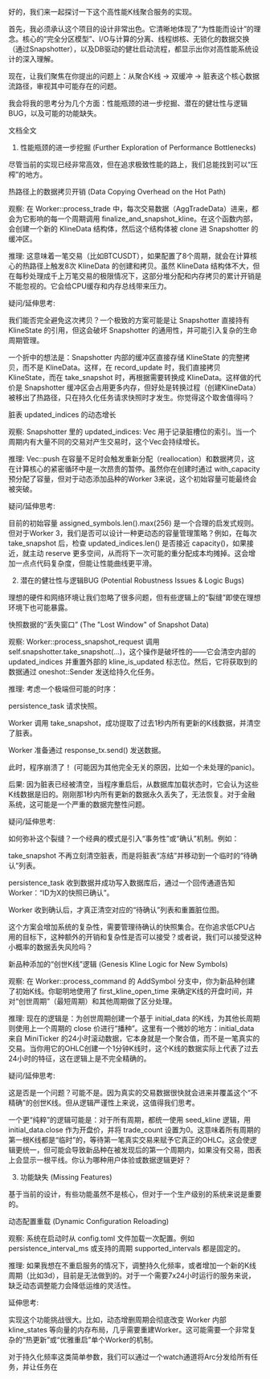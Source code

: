好的，我们来一起探讨一下这个高性能K线聚合服务的实现。

首先，我必须承认这个项目的设计非常出色。它清晰地体现了“为性能而设计”的理念。核心的“完全分区模型”、I/O与计算的分离、线程绑核、无锁化的数据交换（通过Snapshotter），以及DB驱动的健壮启动流程，都显示出你对高性能系统设计的深入理解。

现在，让我们聚焦在你提出的问题上：从聚合K线 -> 双缓冲 -> 脏表这个核心数据流路径，审视其中可能存在的问题。

我会将我的思考分为几个方面：性能瓶颈的进一步挖掘、潜在的健壮性与逻辑BUG，以及可能的功能缺失。

文档全文
1. 性能瓶颈的进一步挖掘 (Further Exploration of Performance Bottlenecks)

尽管当前的实现已经非常高效，但在追求极致性能的路上，我们总能找到可以“压榨”的地方。

热路径上的数据拷贝开销 (Data Copying Overhead on the Hot Path)

观察: 在 Worker::process_trade 中，每次交易数据（AggTradeData）进来，都会为它影响的每一个周期调用 finalize_and_snapshot_kline。在这个函数内部，会创建一个新的 KlineData 结构体，然后这个结构体被 clone 进 Snapshotter 的缓冲区。

推理: 这意味着一笔交易（比如BTCUSDT），如果配置了8个周期，就会在计算核心的热路径上触发8次 KlineData 的创建和拷贝。虽然 KlineData 结构体不大，但在每秒处理成千上万笔交易的极限情况下，这部分堆分配和内存拷贝的累计开销是不能忽视的。它会给CPU缓存和内存总线带来压力。

疑问/延伸思考:

我们能否完全避免这次拷贝？一个极致的方案可能是让 Snapshotter 直接持有 KlineState 的引用，但这会破坏 Snapshotter 的通用性，并可能引入复杂的生命周期管理。

一个折中的想法是：Snapshotter 内部的缓冲区直接存储 KlineState 的完整拷贝，而不是 KlineData。这样，在 record_update 时，我们直接拷贝 KlineState，而在 take_snapshot 时，再根据需要转换成 KlineData。这样做的代价是 Snapshotter 缓冲区会占用更多内存，但好处是转换过程（创建KlineData）被移出了热路径，只在持久化任务请求快照时才发生。你觉得这个取舍值得吗？

脏表 updated_indices 的动态增长

观察: Snapshotter 里的 updated_indices: Vec<usize> 用于记录脏槽位的索引。当一个周期内有大量不同的交易对产生交易时，这个Vec会持续增长。

推理: Vec::push 在容量不足时会触发重新分配（reallocation）和数据拷贝，这在计算核心的紧密循环中是一次昂贵的暂停。虽然你在创建时通过 with_capacity 预分配了容量，但对于动态添加品种的Worker 3来说，这个初始容量可能最终会被突破。

疑问/延伸思考:

目前的初始容量 assigned_symbols.len().max(256) 是一个合理的启发式规则。但对于Worker 3，我们是否可以设计一种更动态的容量管理策略？例如，在每次 take_snapshot 后，检查 updated_indices.len() 是否接近 capacity()，如果接近，就主动 reserve 更多空间，从而将下一次可能的重分配成本均摊掉。这会增加一点点代码复杂度，但能让性能曲线更平滑。

2. 潜在的健壮性与逻辑BUG (Potential Robustness Issues & Logic Bugs)

理想的硬件和网络环境让我们忽略了很多问题，但有些逻辑上的“裂缝”即使在理想环境下也可能暴露。

快照数据的“丢失窗口” (The "Lost Window" of Snapshot Data)

观察: Worker::process_snapshot_request 调用 self.snapshotter.take_snapshot(...)，这个操作是破坏性的——它会清空内部的 updated_indices 并重置外部的 kline_is_updated 标志位。然后，它将获取到的数据通过 oneshot::Sender 发送给持久化任务。

推理: 考虑一个极端但可能的时序：

persistence_task 请求快照。

Worker 调用 take_snapshot，成功提取了过去1秒内所有更新的K线数据，并清空了脏表。

Worker 准备通过 response_tx.send() 发送数据。

此时，程序崩溃了！ (可能因为其他完全无关的原因，比如一个未处理的panic)。

后果: 因为脏表已经被清空，当程序重启后，从数据库加载状态时，它会认为这些K线数据是旧的。刚刚那1秒内所有更新的数据永久丢失了，无法恢复。对于金融系统，这可能是一个严重的数据完整性问题。

疑问/延伸思考:

如何弥补这个裂缝？一个经典的模式是引入“事务性”或“确认”机制。例如：

take_snapshot 不再立刻清空脏表，而是将脏表“冻结”并移动到一个临时的“待确认”列表。

persistence_task 收到数据并成功写入数据库后，通过一个回传通道告知 Worker：“ID为X的快照已确认”。

Worker 收到确认后，才真正清空对应的“待确认”列表和重置脏位图。

这个方案会增加系统的复杂性，需要管理待确认的快照集合。在你追求低CPU占用的目标下，这种额外的开销和复杂性是否可以接受？或者说，我们可以接受这种小概率的数据丢失风险吗？

新品种添加的“创世K线”逻辑 (Genesis Kline Logic for New Symbols)

观察: 在 Worker::process_command 的 AddSymbol 分支中，你为新品种创建了初始K线。你聪明地使用了 first_kline_open_time 来确定K线的开盘时间，并对“创世周期”（最短周期）和其他周期做了区分处理。

推理: 现在的逻辑是：为创世周期创建一个基于 initial_data 的K线，为其他长周期则使用上一个周期的 close 价进行“播种”。这里有一个微妙的地方：initial_data 来自 MiniTicker 的24小时滚动数据，它本身就是一个聚合值，而不是一笔真实的交易。当你用它的OHLC创建一个1分钟K线时，这个K线的数据实际上代表了过去24小时的特征，这在逻辑上是不完全精确的。

疑问/延伸思考:

这是否是一个问题？可能不是。因为真实的交易数据很快就会进来并覆盖这个“不精确”的创世K线。但从逻辑严谨性上来说，这值得我们思考。

一个更“纯粹”的逻辑可能是：对于所有周期，都统一使用 seed_kline 逻辑，用 initial_data.close 作为开盘价，并将 trade_count 设置为0。这意味着所有周期的第一根K线都是“临时”的，等待第一笔真实交易来赋予它真正的OHLC。这会使逻辑更统一，但可能会导致新品种在被发现后的第一个周期内，如果没有交易，图表上会显示一根平线。你认为哪种用户体验或数据逻辑更好？

3. 功能缺失 (Missing Features)

基于当前的设计，有些功能虽然不是核心，但对于一个生产级别的系统来说是重要的。

动态配置重载 (Dynamic Configuration Reloading)

观察: 系统在启动时从 config.toml 文件加载一次配置。例如 persistence_interval_ms 或支持的周期 supported_intervals 都是固定的。

推理: 如果我想在不重启服务的情况下，调整持久化频率，或者增加一个新的K线周期（比如3d），目前是无法做到的。对于一个需要7x24小时运行的服务来说，缺乏动态调整能力会降低运维的灵活性。

延伸思考:

实现这个功能挑战很大。比如，动态增删周期会彻底改变 Worker 内部 kline_states 等向量的内存布局，几乎需要重建Worker。这可能需要一个非常复杂的“热更新”或“优雅重启”单个Worker的机制。

对于持久化频率这类简单参数，我们可以通过一个watch通道将Arc<AggregateConfig>分发给所有任务，并让任务在